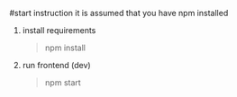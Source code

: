 #start instruction
it is assumed that you have npm installed


1. install requirements
    >npm install
2. run frontend (dev)
    >npm start